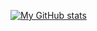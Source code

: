 [![My GitHub stats](https://github-readme-stats.vercel.app/api?username=Benginy-lab)](https://github.com/anuraghazra/github-readme-stats)
<!---
Benginy-lab/Benginy-lab is a ✨ special ✨ repository because its `README.md` (this file) appears on your GitHub profile.
You can click the Preview link to take a look at your changes.
--->

